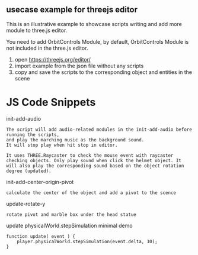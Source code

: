 ## usecase example for threejs editor

This is an illustrative example to showcase scripts writing and add more module
to three.js editor.

You need to add OrbitControls Module, by default, OrbitControls Module is not included in the three.js editor.

1. open https://threejs.org/editor/
2. import example from the json file without any scripts
3. copy and save the scripts to the corresponding object and entities in the scene

# JS Code Snippets

init-add-audio
```
The script will add audio-related modules in the init-add-audio before running the scripts,
and play the marching music as the background sound.
It will stop play when hit stop in editor.
```

```
It uses THREE.Raycaster to check the mouse event with raycaster checking objects. Only play sound when click the helmet object. It will also play the corresponding sound based on the object rotation degree (updated).
```

init-add-center-origin-pivot
```
calculate the center of the object and add a pivot to the scence
```

update-rotate-y
```
rotate pivot and marble box under the head statue
```

update physicalWorld.stepSimulation minimal demo
```
function update( event ) {
	player.physicalWorld.stepSimulation(event.delta, 10);
}

```
